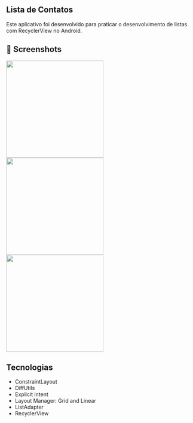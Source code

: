 ## Lista de Contatos
Este aplicativo foi desenvolvido para praticar o desenvolvimento de listas com RecyclerView no Android.

## :camera_flash: Screenshots
<img src = "https://github.com/user-attachments/assets/02cf4b7e-eb2d-4aff-b62b-01cb3efe1242" width="260"/> <img src = "https://github.com/user-attachments/assets/61bbc360-fc33-4a2c-a322-a7da7b7ee933" width="260"/> <img src = "https://github.com/user-attachments/assets/5d420235-d0b0-4275-aa14-490dd0615238" width="260"/>

## Tecnologias
- ConstraintLayout
- DiffUtils
- Explicit intent
- Layout Manager: Grid and Linear
- ListAdapter
- RecyclerView
